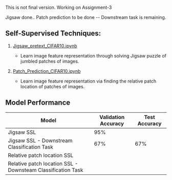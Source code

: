 This is not final version.
Working on Assignment-3

Jigsaw done..
Patch prediction to be done -- Downstream task is remaining.

## Self-Supervised Techniques:

1. [Jigsaw_pretext_CIFAR10.ipynb](Jigsaw_pretext_CIFAR10.ipynb)
   - Learn image feature representation through solving Jigsaw puzzle of jumbled patches of images.
   
2. [Patch_Prediction_CIFAR10.ipynb](Patch_Prediction_CIFAR10.ipynb)
   - Learn image feature representation via finding the relative patch location of patches of images.
     
## Model Performance

| Model                    | Validation Accuracy | Test Accuracy |
|--------------------------|----------------------|---------------|
| Jigsaw SSL |       95%          |         |   95%
| Jigsaw SSL - Downstream Classification Task                 |    67%     |   67% 
| Relative patch location SSL                       |         |
| Relative patch location SSL - Downsteam Classification Task                          |        |

